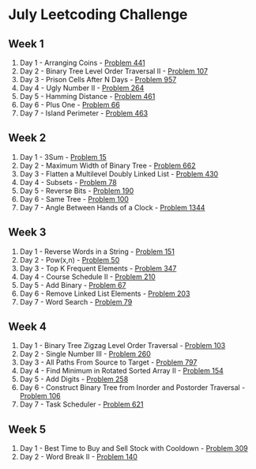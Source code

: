 # July Leetcoding Challenge

## Week 1

1. Day 1 - Arranging Coins - [Problem 441](https://leetcode.com/problems/arranging-coins/)
2. Day 2 - Binary Tree Level Order Traversal II - [Problem 107](https://leetcode.com/problems/binary-tree-level-order-traversal-ii/)
3. Day 3 - Prison Cells After N Days - [Problem 957](https://leetcode.com/problems/prison-cells-after-n-days/)
4. Day 4 - Ugly Number II - [Problem 264](https://leetcode.com/problems/ugly-number-ii/)
5. Day 5 - Hamming Distance - [Problem 461](https://leetcode.com/problems/hamming-distance/)
6. Day 6 - Plus One - [Problem 66](https://leetcode.com/problems/plus-one/)
7. Day 7 - Island Perimeter - [Problem 463](https://leetcode.com/problems/island-perimeter/)

## Week 2

1. Day 1 - 3Sum - [Problem 15](https://leetcode.com/problems/3sum/)
2. Day 2 - Maximum Width of Binary Tree - [Problem 662](https://leetcode.com/problems/maximum-width-of-binary-tree/)
3. Day 3 - Flatten a Multilevel Doubly Linked List - [Problem 430](https://leetcode.com/problems/flatten-a-multilevel-doubly-linked-list/)
4. Day 4 - Subsets - [Problem 78](https://leetcode.com/problems/subsets/)
5. Day 5 - Reverse Bits - [Problem 190](https://leetcode.com/problems/reverse-bits/)
6. Day 6 - Same Tree - [Problem 100](https://leetcode.com/problems/same-tree/)
7. Day 7 - Angle Between Hands of a Clock - [Problem 1344](https://leetcode.com/problems/angle-between-hands-of-a-clock/)

## Week 3

1. Day 1 - Reverse Words in a String - [Problem 151](https://leetcode.com/problems/reverse-words-in-a-string/)
2. Day 2 - Pow(x,n) - [Problem 50](https://leetcode.com/problems/powx-n/)
3. Day 3 - Top K Frequent Elements - [Problem 347](https://leetcode.com/problems/top-k-frequent-elements/)
4. Day 4 - Course Schedule II - [Problem 210](https://leetcode.com/problems/course-schedule-ii/)
5. Day 5 - Add Binary - [Problem 67](https://leetcode.com/problems/add-binary/)
6. Day 6 - Remove Linked List Elements - [Problem 203](https://leetcode.com/problems/remove-linked-list-elements/)
7. Day 7 - Word Search - [Problem 79](https://leetcode.com/problems/word-search/)

## Week 4

1. Day 1 - Binary Tree Zigzag Level Order Traversal - [Problem 103](https://leetcode.com/problems/binary-tree-zigzag-level-order-traversal/)
2. Day 2 - Single Number III - [Problem 260](https://leetcode.com/problems/single-number-iii/)
3. Day 3 - All Paths From Source to Target - [Problem 797](https://leetcode.com/problems/all-paths-from-source-to-target/)
4. Day 4 - Find Minimum in Rotated Sorted Array II - [Problem 154](https://leetcode.com/problems/find-minimum-in-rotated-sorted-array-ii/)
5. Day 5 - Add Digits - [Problem 258](https://leetcode.com/problems/add-digits/)
6. Day 6 - Construct Binary Tree from Inorder and Postorder Traversal - [Problem 106](https://leetcode.com/problems/construct-binary-tree-from-inorder-and-postorder-traversal/)
7. Day 7 - Task Scheduler - [Problem 621](https://leetcode.com/problems/task-scheduler/)

## Week 5

1. Day 1 - Best Time to Buy and Sell Stock with Cooldown - [Problem 309](https://leetcode.com/problems/best-time-to-buy-and-sell-stock-with-cooldown/)
2. Day 2 - Word Break II - [Problem 140](https://leetcode.com/problems/word-break-ii/)
